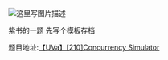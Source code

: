 ![这里写图片描述](http://img.blog.csdn.net/20160212233534469)

紫书的一题
先写个模板存档

题目地址:[【UVa】[210]Concurrency Simulator](https://uva.onlinejudge.org/index.php?option=com_onlinejudge&Itemid=8&category=838&page=show_problem&problem=146)